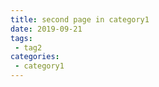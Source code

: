 ```yaml
---
title: second page in category1
date: 2019-09-21
tags:
 - tag2
categories:
 - category1
---
```





